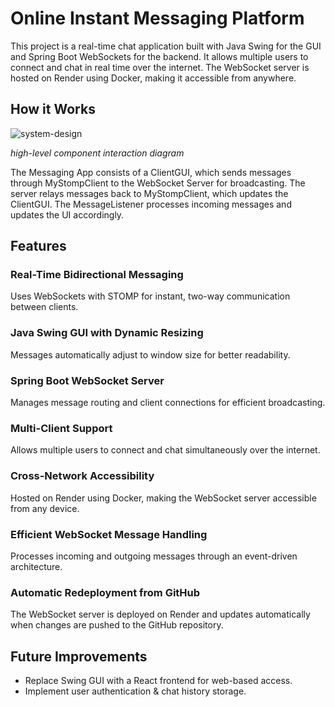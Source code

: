 # Online Instant Messaging Platform
This project is a real-time chat application built with Java Swing for the GUI and Spring Boot WebSockets for the backend. It allows multiple users to connect and chat in real time over the internet. The WebSocket server is hosted on Render using Docker, making it accessible from anywhere.

## How it Works 

![system-design](https://github.com/user-attachments/assets/ee062684-5767-44d9-8dfc-271238693ae7)

*high-level component interaction diagram*

The Messaging App consists of a ClientGUI, which sends messages through MyStompClient to the WebSocket Server for broadcasting. The server relays messages back to MyStompClient, which updates the ClientGUI. The MessageListener processes incoming messages and updates the UI accordingly.

## Features
### Real-Time Bidirectional Messaging 
Uses WebSockets with STOMP for instant, two-way communication between clients.
### Java Swing GUI with Dynamic Resizing 
Messages automatically adjust to window size for better readability.
### Spring Boot WebSocket Server 
Manages message routing and client connections for efficient broadcasting.
### Multi-Client Support 
Allows multiple users to connect and chat simultaneously over the internet.
### Cross-Network Accessibility 
Hosted on Render using Docker, making the WebSocket server accessible from any device.
### Efficient WebSocket Message Handling
Processes incoming and outgoing messages through an event-driven architecture.
### Automatic Redeployment from GitHub 
The WebSocket server is deployed on Render and updates automatically when changes are pushed to the GitHub repository.

## Future Improvements
- Replace Swing GUI with a React frontend for web-based access.
- Implement user authentication & chat history storage.

